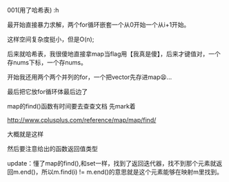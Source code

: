 001(用了哈希表) :h

最开始直接暴力求解，两个for循环嵌套一个从0开始一个从i+1开始。

这样空间复杂度挺小，但是O(n);

后来就哈希表，我很傻地直接拿map当flag用【我真是傻】，后来才键值对，一个存nums下标，一个存nums。

开始我还用两个两个并列的for，一个把vector先存进map:tired_face:...

最后把它放for循环体最后边了

map的find()函数有时间要去查查文档 先mark着

http://www.cplusplus.com/reference/map/map/find/

大概就是这样

然后要注意给出的函数返回值类型



update：懂了map的find(),和set一样，找到了返回迭代器，找不到那个元素就返回m.end()，所以m.find(i)  !=  m.end()的意思就是这个元素能够在映射m里找到。